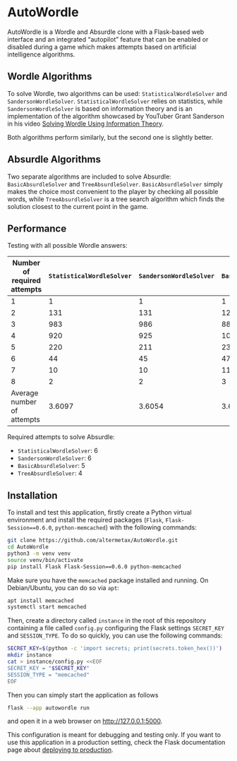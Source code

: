 # AutoWordle

AutoWordle is a Wordle and Absurdle clone with a Flask-based web interface and an integrated “autopilot” feature that can be enabled or disabled during a game which makes attempts based on artificial intelligence algorithms.

## Wordle Algorithms

To solve Wordle, two algorithms can be used: `StatisticalWordleSolver` and `SandersonWordleSolver`. `StatisticalWordleSolver` relies on statistics, while `SandersonWordleSolver` is based on information theory and is an implementation of the algorithm showcased by YouTuber Grant Sanderson in his video [Solving Wordle Using Information Theory](https://www.youtube.com/watch?v=v68zYyaEmEA).

Both algorithms perform similarly, but the second one is slightly better.

## Absurdle Algorithms

Two separate algorithms are included to solve Absurdle: `BasicAbsurdleSolver` and `TreeAbsurdleSolver`. `BasicAbsurdleSolver` simply makes the choice most convenient to the player by checking all possible words, while `TreeAbsurdleSolver` is a tree search algorithm which finds the solution closest to the current point in the game.

## Performance

Testing with all possible Wordle answers:

| Number of required attempts | `StatisticalWordleSolver` | `SandersonWordleSolver` | `BasicAbsurdleSolver` | `TreeAbsurdleSolver` |
|-----------------------------|---------------------------|-------------------------|-----------------------|----------------------|
| 1                           | 1                         | 1                       | 1                     | 0                    |
| 2                           | 131                       | 131                     | 122                   | 145                  |
| 3                           | 983                       | 986                     | 880                   | 783                  |
| 4                           | 920                       | 925                     | 1012                  | 1069                 |
| 5                           | 220                       | 211                     | 235                   | 303                  |
| 6                           | 44                        | 45                      | 47                    | 9                    |
| 7                           | 10                        | 10                      | 11                    | 2                    |
| 8                           | 2                         | 2                       | 3                     | 0                    |
| Average number of attempts  | 3.6097                    | 3.6054                  | 3.6742                | 3.6772               |

Required attempts to solve Absurdle:

- `StatisticalWordleSolver`: 6
- `SandersonWordleSolver`: 6
- `BasicAbsurdleSolver`: 5
- `TreeAbsurdleSolver`: 4

## Installation

To install and test this application, firstly create a Python virtual environment and install the required packages (`Flask`, `Flask-Session==0.6.0`, `python-memcached`) with the following commands:

```sh
git clone https://github.com/altermetax/AutoWordle.git
cd AutoWordle
python3 -m venv venv
source venv/bin/activate
pip install Flask Flask-Session==0.6.0 python-memcached
```

Make sure you have the `memcached` package installed and running. On Debian/Ubuntu, you can do so via `apt`:
```sh
apt install memcached
systemctl start memcached
```

Then, create a directory called `instance` in the root of this repository containing a file called `config.py` configuring the Flask settings `SECRET_KEY` and `SESSION_TYPE`. To do so quickly, you can use the following commands:

```sh
SECRET_KEY=$(python -c 'import secrets; print(secrets.token_hex())')
mkdir instance
cat > instance/config.py <<EOF
SECRET_KEY = "$SECRET_KEY"
SESSION_TYPE = "memcached"
EOF
```

Then you can simply start the application as follows

```sh
flask --app autowordle run
```

and open it in a web browser on http://127.0.0.1:5000.

This configuration is meant for debugging and testing only. If you want to use this application in a production setting, check the Flask documentation page about [deploying to production](https://flask.palletsprojects.com/en/3.0.x/deploying/).
